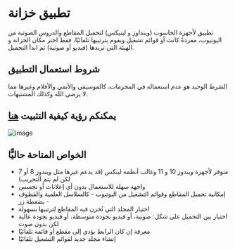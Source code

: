 # تطبيق خزانة

تطبيق لأجهزة الحاسوب (وينداوز و لينيكس) لتحميل المقاطع والدروس الصوتية من اليوتيوب، مفردةً كانت أو قوائم تشغيل ويقوم بترتيبها تلقائيًا، فقط اختر مكان الخزانة و الهيئة التي تريدها (فيديو أو صوتية) ثم ابدأ التحميل.

## شروط استعمال التطبيق

الشرط الوحيد هو عدم استعماله في المحرمات، كالموسيقى والأنمي والأفلام وغيرها مما لا يرضى الله وكذلك المشتبهات.

## يمكنكم رؤية كيفية التثبيت [هنا](https://github.com/nerddude24/khizanah-app/blob/main/INSTALL.md)

![image](https://github.com/user-attachments/assets/29d1e238-1b11-4174-870b-703cab679823)

## الخواص المتاحة حاليًّا

- متوفر لأجهزة ويندوز 10 و 11 وغالب أنظمة لينكس (قد يدعم غيرها مثل ويندوز 8 أو 7 لكن لم يتم التجريب)
- واجهة سهلة للاستعمال بدون أي إعلانات أو تجسس
- إمكانية تحميل المقاطع وقوائم التشغيل من اليوتيوب - كالسلاسل العلمية والقطوف - بضغطة زر
- اختيار المجلد التي تُخزن فيه المقاطع لترتيبها بسهولة
- اختيار بين التحميل على شكل: صوتية، أو فيديو بجودة متوسطة، أو فيديو بجودة عالية لكن بدون صوت
- معرفة إن كان الرابط يؤدي إلى مقطع أو قائمة تلقائيًا
- إنشاء مجلد جديد لقوائم التشغيل تلقائيًا
